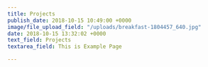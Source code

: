```yaml
---
title: Projects
publish_date: 2018-10-15 10:49:00 +0000
image/file_upload_field: "/uploads/breakfast-1804457_640.jpg"
date: 2018-10-15 13:32:02 +0000
text_field: Projects
textarea_field: This is Example Page

---
```

